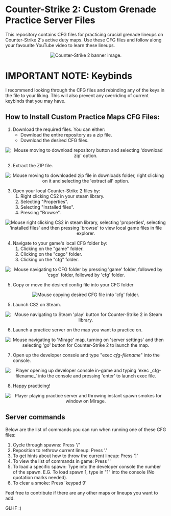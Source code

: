 # Counter-Strike 2: Custom Grenade Practice Server Files
This repository contains CFG files for practicing crucial grenade lineups on Counter-Strike 2's active duty maps. Use these CFG files and follow along your favourite YouTube video to learn these lineups.

<div align="center">
  <img src=./imgs/cs2-banner.jpg alt="Counter-Strike 2 banner image."/>
</div>

# IMPORTANT NOTE: Keybinds
I recommend looking through the CFG files and rebinding any of the keys in the file to your liking. This will also prevent any overriding of current keybinds that you may have. 

## How to Install Custom Practice Maps CFG Files:
1. Download the required files. You can either:
   - Download the entire repository as a zip file.
   - Download the desired CFG files.

  <div align="center">
    <img src="./imgs/tenor (2).gif" alt="Mouse moving to download repository button and selecting 'download zip' option.">
  </div>

2. Extract the ZIP file.

  <div align="center">
    <img src="./imgs/tenor.gif" alt="Mouse moving to downloaded zip file in downloads folder, right clicking on it and selecting the 'extract all' option.">
  </div>

3. Open your local Counter-Strike 2 files by:
    1. Right clicking CS2 in your steam library.
    2. Selecting "Properties".
    3. Selecting "Installed files".
    4. Pressing "Browse".

  <div align="center">
    <img src="./imgs/tenor (4).gif" alt="Mouse right clicking CS2 in steam library, selecting 'properties', selecting 'installed files' and then pressing 'browse' to view local game files in file explorer.">
  </div>

4. Navigate to your game's local CFG folder by:
    1. Clicking on the "game" folder.
    2. Clicking on the "csgo" folder. 
    3. Clicking on the "cfg" folder. 

  <div align="center">
    <img src="./imgs/nav.gif" alt="Mouse navigating to CFG folder by pressing 'game' folder, followed by 'csgo' folder, followed by 'cfg' folder.">
  </div>

5. Copy or move the desired config file into your CFG folder

  <div align="center">
    <img src="./imgs/tenor (1).gif" alt="Mouse copying desired CFG file into  'cfg' folder.">
  </div>

5. Launch CS2 on Steam.

  <div align="center">
    <img src="./imgs/tenor (3).gif" alt="Mouse navigating to Steam 'play' button for Counter-Strike 2 in Steam library.">
  </div>

6. Launch a practice server on the map you want to practice on. 

  <div align="center">
    <img src="./imgs/tenor (6).gif" alt="Mouse navigating to 'Mirage' map, turning on 'server settings' and then selecting 'go' button for Counter-Strike 2 to launch the map.">
  </div>

7. Open up the developer console and type "exec _cfg-filename_" into the console.
  <div align="center">
    <img src="./imgs/tenor (7).gif" alt="Player opening up developer console in-game and typing 'exec _cfg-filename_' into the console and pressing 'enter' to launch exec file.">
  </div>

8. Happy practicing!
  <div align="center">
    <img src="./imgs/tenor (5).gif" alt="Player playing practice server and throwing instant spawn smokes for window on Mirage.">
  </div>

## Server commands
Below are the list of commands you can run when running one of these CFG files: 
1. Cycle through spawns: Press '/'
2. Reposition to rethrow current lineup: Press '.'
3. To get hints about how to throw the current lineup: Press ']'
4. To view the list of commands in game: Press '\'
5. To load a specific spawn: Type into the developer console the number of the spawn. E.G. To load spawn 1, type in "1" into the console (No quotation marks needed).
6. To clear a smoke: Press 'keypad 9'


Feel free to contribute if there are any other maps or lineups you want to add. 

GLHF :) 

